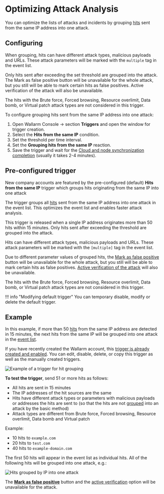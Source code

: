 # Optimizing Attack Analysis

You can optimize the lists of attacks and incidents by grouping [hits](../../glossary-en.md#hit) sent from the same IP address into one attack.

## Configuring

When grouping, hits can have different attack types, malicious payloads and URLs. These attack parameters will be marked with the `multiple` tag in the event list.

Only hits sent after exceeding the set threshold are grouped into the attack. The Mark as false positive button will be unavailable for the whole attack, but you still will be able to mark certain hits as false positives. Active verification of the attack will also be unavailable.

The hits with the Brute force, Forced browsing, Resource overlimit, Data bomb, or Virtual patch attack types are not considered in this trigger.

To configure grouping hits sent from the same IP address into one attack:

1. Open Wallarm Console → section **Triggers** and open the window for trigger creation.
1. Select the **Hits from the same IP** condition.
1. Set the threshold per time interval.
1. Set the **Grouping hits from the same IP** reaction.
1. Save the trigger and wait for the [Cloud and node synchronization completion](../configure-cloud-node-synchronization-en.md) (usually it takes 2-4 minutes).

## Pre-configured trigger

New company accounts are featured by the pre-configured (default) **Hits from the same IP** trigger which groups hits originating from the same IP into one attack

The trigger groups all [hits](../../glossary-en.md#hit) sent from the same IP address into one attack in the event list. This optimizes the event list and enables faster attack analysis.

This trigger is released when a single IP address originates more than 50 hits within 15 minutes. Only hits sent after exceeding the threshold are grouped into the attack.

Hits can have different attack types, malicious payloads and URLs. These attack parameters will be marked with the `[multiple]` tag in the event list.

Due to different parameter values of grouped hits, the [Mark as false positive](../events/false-attack.md#mark-an-attack-as-a-false-positive) button will be unavailable for the whole attack, but you still will be able to mark certain hits as false positives. [Active verification of the attack](../../about-wallarm/detecting-vulnerabilities.md#active-threat-verification) will also be unavailable.
    
The hits with the Brute force, Forced browsing, Resource overlimit, Data bomb, or Virtual patch attack types are not considered in this trigger.

!!! info "Modifying default trigger"
    You can temporary disable, modify or delete the default trigger.

## Example

In this example, if more than 50 [hits](../../about-wallarm/protecting-against-attacks.md#hit) from the same IP address are detected in 15 minutes, the next hits from the same IP will be grouped into one attack in the [event list](../events/check-attack.md).

If you have recently created the Wallarm account, this [trigger is already created and enabled](triggers.md#pre-configured-triggers-default-triggers). You can edit, disable, delete, or copy this trigger as well as the manually created triggers.

![Example of a trigger for hit grouping](../../images/user-guides/triggers/trigger-example-group-hits.png)

**To test the trigger**, send 51 or more hits as follows:

* All hits are sent in 15 minutes
* The IP addresses of the hit sources are the same
* Hits have different attack types or parameters with malicious payloads or addresses the hits are sent to (so that the hits are not [grouped](../../about-wallarm/protecting-against-attacks.md#attack) into an attack by the basic method)
* Attack types are different from Brute force, Forced browsing, Resource overlimit, Data bomb and Virtual patch

Example:

* 10 hits to `example.com`
* 20 hits to `test.com`
* 40 hits to `example-domain.com`

The first 50 hits will appear in the event list as individual hits. All of the following hits will be grouped into one attack, e.g.:

![Hits grouped by IP into one attack](../../images/user-guides/events/attack-from-grouped-hits.png)

The [**Mark as false positive**](../events/false-attack.md#mark-an-attack-as-a-false-positive) button and the [active verification](../../about-wallarm/detecting-vulnerabilities.md#active-threat-verification) option will be unavailable for the attack.

